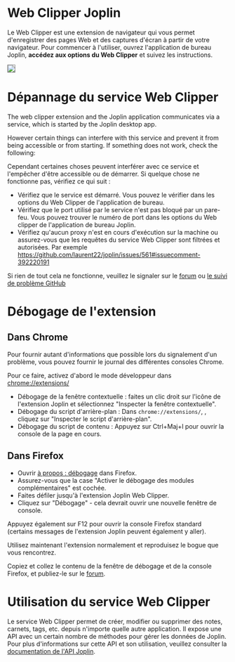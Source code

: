 # Web Clipper Joplin 

Le Web Clipper est une extension de navigateur qui vous permet d'enregistrer des pages Web et des captures d'écran à partir de votre navigateur. Pour commencer à l'utiliser, ouvrez l'application de bureau Joplin, **accédez aux options du Web Clipper** et suivez les instructions.

<img src="https://raw.githubusercontent.com/laurent22/joplin/dev/Assets/WebsiteAssets/images/WebExtensionScreenshot.png" style="max-width: 50%; border: 1px solid gray;">

# Dépannage du service Web Clipper

The web clipper extension and the Joplin application communicates via a service, which is started by the Joplin desktop app.

However certain things can interfere with this service and prevent it from being accessible or from starting. If something does not work, check the following:

Cependant certaines choses peuvent interférer avec ce service et l'empêcher d'être accessible ou de démarrer. Si quelque chose ne fonctionne pas, vérifiez ce qui suit :

- Vérifiez que le service est démarré. Vous pouvez le vérifier dans les options du Web Clipper de l'application de bureau.
- Vérifiez que le port utilisé par le service n'est pas bloqué par un pare-feu. Vous pouvez trouver le numéro de port dans les options du Web clipper de l'application de bureau Joplin.
- Vérifiez qu'aucun proxy n'est en cours d'exécution sur la machine ou assurez-vous que les requêtes du service Web Clipper sont filtrées et autorisées. Par exemple https://github.com/laurent22/joplin/issues/561#issuecomment-392220191

Si rien de tout cela ne fonctionne, veuillez le signaler sur le [forum](https://discourse.joplinapp.org/) ou [le suivi de problème GitHub](https://github.com/laurent22/joplin/issues)

# Débogage de l'extension

## Dans Chrome

Pour fournir autant d'informations que possible lors du signalement d'un problème, vous pouvez fournir le journal des différentes consoles Chrome.

Pour ce faire, activez d'abord le mode développeur dans [chrome://extensions/](chrome://extensions/)

- Débogage de la fenêtre contextuelle : faites un clic droit sur l'icône de l'extension Joplin et sélectionnez "Inspecter la fenêtre contextuelle".
- Débogage du script d'arrière-plan : Dans `chrome://extensions/`, , cliquez sur "Inspecter le script d'arrière-plan".
- Débogage du script de contenu : Appuyez sur Ctrl+Maj+I pour ouvrir la console de la page en cours.

## Dans Firefox

- Ouvrir [à propos : débogage](about:debugging) dans Firefox.
- Assurez-vous que la case "Activer le débogage des modules complémentaires" est cochée.
- Faites défiler jusqu'à l'extension Joplin Web Clipper.
- Cliquez sur "Débogage" - cela devrait ouvrir une nouvelle fenêtre de console.

Appuyez également sur F12 pour ouvrir la console Firefox standard (certains messages de l'extension Joplin peuvent également y aller).

Utilisez maintenant l'extension normalement et reproduisez le bogue que vous rencontrez.

Copiez et collez le contenu de la fenêtre de débogage et de la console Firefox, et publiez-le sur le [forum](https://discourse.joplinapp.org/).

# Utilisation du service Web Clipper

Le service Web Clipper permet de créer, modifier ou supprimer des notes, carnets, tags, etc. depuis n'importe quelle autre application. Il expose une API avec un certain nombre de méthodes pour gérer les données de Joplin. Pour plus d'informations sur cette API et son utilisation, veuillez consulter la [documentation de l'API Joplin](https://joplinapp.org/api/references/rest_api/).